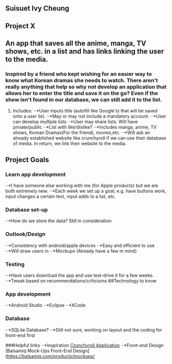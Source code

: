 ## Suisuet Ivy Cheung
## Project X
## An app that saves all the anime, manga, TV shows, etc. in a list and has links linking the user to the media.
### Inspired by a friend who kept wishing for an easier way to know what Korean dramas she needs to watch. There aren't really anything that help so why not develop an application that allows her to enter the title and save it on the go? Even if the show isn't found in our database, we can still add it to the list.  
1. Includes:
⋅⋅*User inputs title (autofill like Google's) that will be saved onto a user list.
⋅⋅*May or may not include a mandatory account.
⋅⋅*User can develop multiple lists
⋅⋅*User may share lists. Will have private/public
⋅⋅*List with like/dislike?
⋅⋅*Includes manga, anime, TV shows, Korean Dramas(For the friend), movies,etc.
⋅⋅*Will ask an already established website like crunchyroll if we can use their database of media. In return, we link their website to the media.
## Project Goals
### Learn app development
⋅⋅*I have someone else working with me (for Apple products) but we are both extremely new.
⋅⋅*Each week we set up a goal; e.g. have buttons work, input changes a certain text, input adds to a list, etc.
### Database set-up
⋅⋅*How do we store the data? Still in consideration
### Outlook/Design
⋅⋅*Consistency with android/apple devices
⋅⋅*Easy and efficient to use
⋅⋅*Will draw users in
⋅⋅*Mockups (Already have a few in mind)
### Testing
⋅⋅*Have users download the app and use test-drive it for a few weeks.
⋅⋅*Tweak based on recommendations/criticisms
##Technology to know
### App development
⋅⋅*Android Studio
⋅⋅*Eclipse
⋅⋅*XCode
### Database
⋅⋅*SQLite Database?
⋅⋅*Still not sure, working on layout and the coding for front-end first

###Helpful links
⋅⋅*Inspiration
[Crunchyroll Application](https://play.google.com/store/apps/details?id=com.crunchyroll.crunchyroid&hl=en)
⋅⋅*Front-end Design
[Balsamiq Mock-Ups Front-End Design](https://balsamiq.com/products/mockups/
